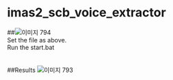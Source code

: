 # imas2_scb_voice_extractor
##![이미지 794](https://user-images.githubusercontent.com/96247875/152630445-7c515922-9c48-4000-8be8-d891e617d692.png)<br>
Set the file as above.<br>
Run the start.bat<br>
<br>
<br>
##Results
![이미지 793](https://user-images.githubusercontent.com/96247875/152630449-20ba4ebb-443f-4d8d-9729-0e7d469f8f22.png)
